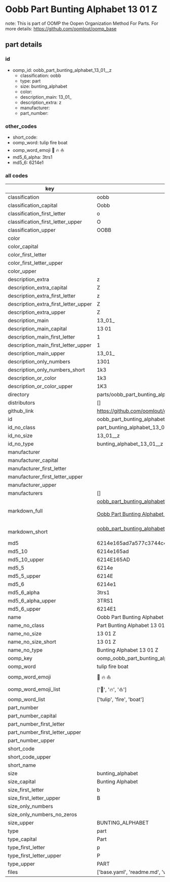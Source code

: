 # Oobb Part Bunting Alphabet 13 01  Z  

note: This is part of OOMP the Oopen Organization Method For Parts. For more details: https://github.com/oomlout/oomp_base

##  part details





### id
* oomp_id: oobb_part_bunting_alphabet_13_01__z
  * classification: oobb
  * type: part
  * size: bunting_alphabet
  * color: 
  * description_main: 13_01_
  * description_extra: z
  * manufacturer: 
  * part_number: 

### other_codes
* short_code: 
* oomp_word: tulip fire boat
* oomp_word_emoji :tulip: :fire: :boat:
* md5_6_alpha: 3trs1
* md5_6: 6214e1

### all codes 
| key | value |  
| --- | --- |  
| classification | oobb |  
| classification_capital | Oobb |  
| classification_first_letter | o |  
| classification_first_letter_upper | O |  
| classification_upper | OOBB |  
| color |  |  
| color_capital |  |  
| color_first_letter |  |  
| color_first_letter_upper |  |  
| color_upper |  |  
| description_extra | z |  
| description_extra_capital | Z |  
| description_extra_first_letter | z |  
| description_extra_first_letter_upper | Z |  
| description_extra_upper | Z |  
| description_main | 13_01_ |  
| description_main_capital | 13 01  |  
| description_main_first_letter | 1 |  
| description_main_first_letter_upper | 1 |  
| description_main_upper | 13_01_ |  
| description_only_numbers | 1301 |  
| description_only_numbers_short | 1k3 |  
| description_or_color | 1k3 |  
| description_or_color_upper | 1K3 |  
| directory | parts/oobb_part_bunting_alphabet_13_01__z |  
| distributors | [] |  
| github_link | https://github.com/oomlout/oomlout_oomp_part_src/tree/main/parts/oobb_part_bunting_alphabet_13_01__z/working |  
| id | oobb_part_bunting_alphabet_13_01__z |  
| id_no_class | part_bunting_alphabet_13_01__z |  
| id_no_size | 13_01__z |  
| id_no_type | bunting_alphabet_13_01__z |  
| manufacturer |  |  
| manufacturer_capital |  |  
| manufacturer_first_letter |  |  
| manufacturer_first_letter_upper |  |  
| manufacturer_upper |  |  
| manufacturers | [] |  
| markdown_full | [oobb_part_bunting_alphabet_13_01__z](https://github.com/oomlout/oomlout_oomp_part_src/tree/main/parts/oobb_part_bunting_alphabet_13_01__z/working)<br>[](https://github.com/oomlout/oomlout_oomp_part_src/tree/main/parts/oobb_part_bunting_alphabet_13_01__z/working)<br>[Oobb Part Bunting Alphabet 13 01  Z](https://github.com/oomlout/oomlout_oomp_part_src/tree/main/parts/oobb_part_bunting_alphabet_13_01__z/working)<br><br> |  
| markdown_short | [oobb_part_bunting_alphabet_13_01__z](https://github.com/oomlout/oomlout_oomp_part_src/tree/main/parts/oobb_part_bunting_alphabet_13_01__z/working)<br><br> |  
| md5 | 6214e165ad7a577c3744c42eef078c3d |  
| md5_10 | 6214e165ad |  
| md5_10_upper | 6214E165AD |  
| md5_5 | 6214e |  
| md5_5_upper | 6214E |  
| md5_6 | 6214e1 |  
| md5_6_alpha | 3trs1 |  
| md5_6_alpha_upper | 3TRS1 |  
| md5_6_upper | 6214E1 |  
| name | Oobb Part Bunting Alphabet 13 01  Z |  
| name_no_class | Part Bunting Alphabet 13 01  Z |  
| name_no_size | 13 01  Z |  
| name_no_size_short | 13 01  Z |  
| name_no_type | Bunting Alphabet 13 01  Z |  
| oomp_key | oomp_oobb_part_bunting_alphabet_13_01__z |  
| oomp_word | tulip fire boat |  
| oomp_word_emoji | :tulip: :fire: :boat: |  
| oomp_word_emoji_list | [':tulip:', ':fire:', ':boat:'] |  
| oomp_word_list | ['tulip', 'fire', 'boat'] |  
| part_number |  |  
| part_number_capital |  |  
| part_number_first_letter |  |  
| part_number_first_letter_upper |  |  
| part_number_upper |  |  
| short_code |  |  
| short_code_upper |  |  
| short_name |  |  
| size | bunting_alphabet |  
| size_capital | Bunting Alphabet |  
| size_first_letter | b |  
| size_first_letter_upper | B |  
| size_only_numbers |  |  
| size_only_numbers_no_zeros |  |  
| size_upper | BUNTING_ALPHABET |  
| type | part |  
| type_capital | Part |  
| type_first_letter | p |  
| type_first_letter_upper | P |  
| type_upper | PART |  
| files | ['base.yaml', 'readme.md', 'working.json', 'working.yaml'] |  

